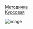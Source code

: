 
[Методичка](https://docs.google.com/document/d/1LYeXQX3_XT8BTSMCpcUhIqkFOlUVtoMT1rstrrlsPao/edit) </br> 
[Курсовая](https://docs.google.com/document/d/12XYPeP2ljz5eRPSKCHywFJz8vnwt0sFddJOiInWV1_w/edit)






![image](https://github.com/DelpanDDD/ITDiplomchik-/assets/98009151/f71f239b-2492-4e90-84b6-988e63ef2451)

